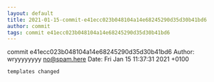 ```yaml
---
layout: default
title: 2021-01-15-commit-e41ecc023b048104a14e68245290d35d30b41bd6
author: commit
tags: commit e41ecc023b048104a14e68245290d35d30b41bd6
---
```


commit e41ecc023b048104a14e68245290d35d30b41bd6
Author: wryyyyyyyy <no@spam.here>
Date:   Fri Jan 15 11:37:31 2021 +0100

    templates changed

